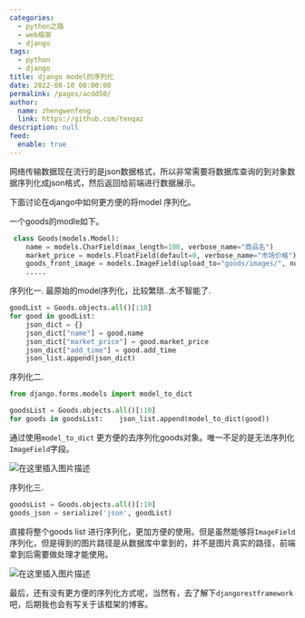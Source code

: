 ```yaml
---
categories: 
  - python之路
  - web框架
  - django
tags: 
  - python
  - django
title: django model的序列化
date: 2022-08-10 00:00:00
permalink: /pages/acdd50/
author: 
  name: zhengwenfeng
  link: https://github.com/tenqaz
description: null
feed: 
  enable: true
---
```




网络传输数据现在流行的是json数据格式，所以非常需要将数据库查询的到对象数据序列化成json格式，然后返回给前端进行数据展示。

下面讨论在django中如何更方便的将model 序列化。

一个goods的modle如下。
```python
 class Goods(models.Model):
    name = models.CharField(max_length=100, verbose_name="商品名")
    market_price = models.FloatField(default=0, verbose_name="市场价格")
    goods_front_image = models.ImageField(upload_to="goods/images/", null=True, blank=True, verbose_name="封面图")    
    .....

```

序列化一. 最原始的model序列化，比较繁琐..太不智能了.
```python
goodList = Goods.objects.all()[:10]
for good in goodList:
    json_dict = {}
    json_dict["name"] = good.name                    
    json_dict["market_price"] = good.market_price
    json_dict["add_time"] = good.add_time
    json_list.append(json_dict)
```

序列化二.
```python
from django.forms.models import model_to_dict

goodsList = Goods.objects.all()[:10]
for goods in goodsList:    json_list.append(model_to_dict(good))
```
通过使用`model_to_dict` 更方便的去序列化goods对象。唯一不足的是无法序列化`ImageField`字段。

![在这里插入图片描述](https://gcore.jsdelivr.net/gh/tenqaz/BLOG-CDN@main/1604217291865.png#alt=)

序列化三.
```python
goodsList = Goods.objects.all()[:10]
goods_json = serialize('json', goodList)
```
直接将整个goods list 进行序列化，更加方便的使用。但是虽然能够将`ImageField`序列化，但是得到的图片路径是从数据库中拿到的，并不是图片真实的路径，前端拿到后需要做处理才能使用。

![在这里插入图片描述](https://gcore.jsdelivr.net/gh/tenqaz/BLOG-CDN@main/1604217324349.png#alt=)

最后，还有没有更方便的序列化方式呢，当然有，去了解下`djangorestframework`吧，后期我也会有写关于该框架的博客。